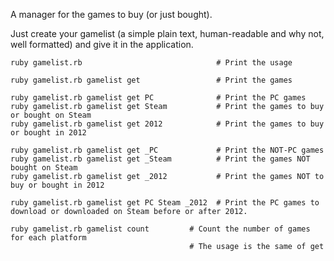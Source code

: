 A manager for the games to buy (or just bought).

Just create your gamelist (a simple plain text, human-readable and why not, well formatted) and give it in the application.

```
ruby gamelist.rb                              # Print the usage
```

```
ruby gamelist.rb gamelist get                 # Print the games
```

```
ruby gamelist.rb gamelist get PC              # Print the PC games
ruby gamelist.rb gamelist get Steam           # Print the games to buy or bought on Steam
ruby gamelist.rb gamelist get 2012            # Print the games to buy or bought in 2012
```

```
ruby gamelist.rb gamelist get _PC             # Print the NOT-PC games 
ruby gamelist.rb gamelist get _Steam          # Print the games NOT bought on Steam
ruby gamelist.rb gamelist get _2012           # Print the games NOT to buy or bought in 2012
```

```
ruby gamelist.rb gamelist get PC Steam _2012  # Print the PC games to download or downloaded on Steam before or after 2012.
```

```
ruby gamelist.rb gamelist count         # Count the number of games for each platform
                                        # The usage is the same of get
```
